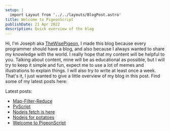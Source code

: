 ```yaml
---
setup: |
  import Layout from '../../layouts/BlogPost.astro'
title: Welcome to PigeonScript
publishDate: 21 Apr 2022
description: Quick overview of the blog
---
```


Hi, I'm Joseph aka [TheWisePigeon](https://github.com/TheWIsePigeon), I made this blog because every programmer should have a blog, and also because I always wanted to share my knowledge with the world. I really hope that my content will be helpful to you. Talking about content, mine will be as educational as possible, but I will try to keep it simple and fun, expect me to use a lot of memes and illustrations to explain things. I will also try to write at least once a week. That's it, I just wanted to give a little overview of my blog in this post. Find some of my latest posts here:

Latest posts:
- [Map-Filter-Reduce](/posts/map-filter-reduce)
- [PyScript](/posts/pyscript-a-quick-overview)
- [Nodejs fetch is here](/posts/node-fetch-is-here)
- [Nodejs for potatoes](/posts/nodejs-for-potatoes)
- [Welcome to PigeonScript](/posts/welcome-to-pigeonscript)
